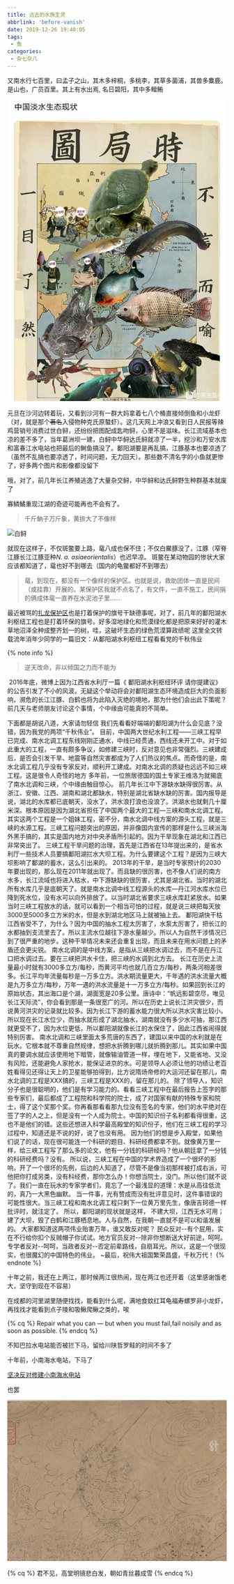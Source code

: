 ```yaml
---
title: 远去的水族生灵
abbrlink: 'before-vanish'
date: 2019-12-26 19:40:05
tags:
 - 鱼
categories:
 - 杂七杂八
---
```

又南水行七百里，曰孟子之山，其木多梓桐，多桃李，其草多菌浦，其兽多麋鹿。是山也，广员百里。其上有水出焉, 名日碧阳，其中多鳣鲔
<!-- more -->

![](before-vanish/water.jpg)

元旦在沙河边转着玩，又看到沙河有一群大妈拿着七八个桶直接倾倒鱼和小龙虾（对，就是那个~~著名~~入侵物种克氏原螯虾）。这几天网上冲浪又看到日人民报等辣鸡营销号消费过世白鲟，还纷纷把图配成匙吻鲟，心里不是滋味。长江流域基本也凉的差不多了，当年葛洲坝一建，白鲟中华鲟达氏鲟就凉了一半，挖沙和万安水库和富春江水电站也把最后的鲥鱼搞没了。鄱阳湖要是再乱搞，江豚基本也要凉透了（虽然不乱搞也要凉透了，时间问题，无力回天）。那些数不清名字的小鱼就更惨了，好多两个图片和影像都没留下

哦，对了，前几年长江养殖逃逸了大量杂交鲟，中华鲟和达氏鲟野生种群基本就废了

寡鳞鱊重现江湖的奇迹可能再也不会有了。

>千斤魶子万斤象，黄排大了不像样

![白鲟](baixun.jpg)

就现在这样子，不仅斑鳖要上路，鼋八成也保不住；不仅白鱀豚没了，江豚（窄脊江豚长江江豚亚种*N. a. asiaeorientalis*）也迟早凉。
斑鳖在某动物园的惨状大家应该都知道了，鼋也好不到哪去（国内的龟鳖都好不到哪去）
>鼋，到现在，都没有一个像样的保护区。也就是说，救助团体一直是民间（或挂靠）开展的。某保护区我就不点名了，有文件，一直不施工，民间捐的俩成体鼋一直养在水泥池子里……

最近被骂的[扎龙保护区](https://weibo.com/5021036786/InB1RfkBE)也是打着保护的旗号干缺德事呢，对了，前几年的鄱阳湖水利枢纽工程也是打着环保的旗号。好多湿地绿化和荒漠绿化都是把原来好好的灌木草地沼泽全种成整齐划一的树，哇，这破坏生态的绿色荒漠算政绩呢
这里全文转载流年消年少同学的一篇旧文：从鄱阳湖水利枢纽工程看看党的千秋伟业

{% note info %}
>逆天改命，非以倾国之力而不能为

​​​    2016年底，微博上因为江西省水利厅一篇《 鄱阳湖水利枢纽环评  请你提建议》的公告引发了不小的风波。无疑这个举动将会对鄱阳湖生态环境造成巨大的负面影响，濒危的长江江豚、白鹤也将为此陷入灭绝的境地，那为什他们会出此下策呢？前几天与老师朋友讨论这个事情，个中缘由可能真的不简单。

下面都是胡说八道，大家请勿轻信
我们先看看好端端的鄱阳湖​为什么会见底？没错，因为我党的两项“千秋伟业”。 目前，中国两大世纪水利工程——三峡工程早已完成、南水北调工程东线刚刚正通水，中线已经贯通，西线还未开工中。对于如此重大的工程，一直有颇多争议，如修建三峡时，反对意见也非常强烈。三峡建成后，是否会引发干旱、地震等自然灾害都成为了人们热议的焦点。而奇怪的是，南水北调工程几乎没有专家反对，顺利开工建成。对南水北调的质疑也远远不如三峡工程。这是很令人奇怪的地方 多年前，一位旅居德国的国土专家王维洛为就揭底了南水北调和三峡，个中缘由触目惊心。
前几年长江中下游缺水缺得很厉害。从浙江、安徽、江西、湖南和湖北都缺水，特别是湖北省缺水缺的厉害。国内报导是说，湖北的水库都已底朝天，没水了，洪水浪打浪也没浪了。洪湖水也就剩几十厘米深。根本原因是因为湖北省担任了中国两个最大的工程—三峡和南水北调工程。其实这两个工程是一个姐妹工程，密不分，南水北调中线方案的源头工程，就是三峡的水源工程。三峡工程问题突出的原因，并非像国内宣传的那样是什么三峡派海外黑手搞的，其实是国内地方对中央矛盾所引起的。因为干旱现象在湖北和江西已非常突出了。
三峡工程干旱问题的治理，首先是江西省在13年提出来的，是省水利厅一些技术人员要搞鄱阳湖拦水大坝工程。为什么要建这个工程？是因为三峡大坝影响了鄱湖的蓄水，这么引出来的。
2013年的干旱，是当时专家预计的2030年要出现的，那么现在2011年就出现了。而且缺的很厉害，也不像人们说的南方水多，长江流域也将进入枯水，中下游缺缺的很厉害，尤其是湖北省。当时的湖北所有水库几乎是底朝天了。就是南水北调中线工程源头的水库—丹江河水库水位已降到死水位，没有水可以向外排放了。以当时湖北省要求三峡水库赶紧放水。如果当时三峡工程放水的话，就可以看到一个相当可怕的过程，就是说三峡把每天放3000至5000多立方米的水，但是水到湖北地区马上就被抽上去。
鄱阳湖快干枯江西省受不了，为什么？因为中国的抽水工程太厉害了，水泵太厉害了，把长江的水都抽到支流里去了。所以主流水位越往下游水量越少。所以人为自然干涉情况已到了很严重的地步。这种干旱情况未来还会重复出现，而且未来在用水问题上的矛盾还会更尖锐。
南水北调的是中线方案，是指从三峡把水调过去，而不是在丹江口把水调过去。要在三峡把洪水卡住，把三峡的水调到北方去。
长江在历史上流量最小时就有3000多立方/每秒，而黄河平均也就几百立方/每秒，两条河相差很多。长江平均年流量每秒是一万多立方。洪水期流量更大，千年遇的洪水流量大概是九万多立方/每秒，万年一遇的洪水流量是十一万多立方/每秒。如果回到长江的原始状态，其出海口是个湖，湖面宽是20多公里。唐诗中：“帆远影碧空尽，唯见长江天际流”，你会看到那是一条很宽广的河。所以在历史上说长江洪灾很少，而说黄河洪灾的记录就比较多。因为长江下游的蓄水能力很大所以洪水灾害比较小。所以现在长江水位少，而抽水就形成了湖北抽水，湖南就没有多少水可抽，那江西就更受不了，因为水位更低，所以鄱阳湖就像长江的水保住了，因此江西省闹得就特别厉害。
南水北调和三峡里面太多荒唐的东西了，建国以来中国的水利就是在玩水。它根本就不尊重自然规律，想把水折腾到哪儿就折腾到那儿。其实如果中国真的要调水就应该使用地下暗管，就像输油管道一样，埋在地下，又能省地、又没有风险，还能避免人家抢水，能保证进京的水。可是领导人必须让他的功绩让老百姓看得见还得让天上的卫星能够拍得到，比方说隋炀帝修的大运河还留在那儿，南水北调的工程是XXX搞的，三峡工程是XXX的，留在那儿的。
除了领导人，知识分子也是很聪明的，他们是有学习能力的。看看三峡工程中在最后报告上签字的那些专家们，最后都成了工程院和科学院的院士，成了对国家有献的特殊专家和院士，得了这个奖那个奖。你再看那看看那九位没有签名的专家，他们的水平绝对在签了字的人之上，但是没有一个人成为院士。中国的知识份子名利都看得很重，这也不是他们的错。这些还想进入科学最高殿堂的知识份子，他们在三峡工程的学习过程中，知道还是不说的好，说了也没有用。 因为他们的想是步入殿堂，如果他们说了的话，现在很可能连一个科研的题目、科研经费都拿不到。就像黄万里一样，给三峡工程写了那么多的论文，他有一分钱的科研经吗？他从朝廷拿了一分钱的科研经费吗？没有。
所以说，三峡工程在中国的学术界造成了一个很坏的影响，开了一个很坏的先例，后边的人知道了，尽管不是像当初那样被打成右派，可他把你打成另类，没有科经费，那你怎么办！你想当院士，没门。所以他们就不说了。我们一直在玩水的专家学者们，竟忘了一个最浅显的道理：水是从高往低流的，真乃一大黑色幽默。 当一件事，光有赞成而没有批评意见时，这件事错误的可能性很大。当三峡工程和南水北调工程只剩下一位黄万里先生，像唐吉珂德一样批评时，就注定了。
所以，鄱阳湖的现状就是这样， 不建大坝，江西无水可用；建了大坝，毁了白鹤和江豚栖息地。人与自然，在我朝一直就不是可以和谐发展的。
大家都知道这两项伟业贻害万年，谁又敢反对呢？ 民众反对--有个屁用，实在不行给你扣个反贼帽子你试试。地方官员反对--除非你想断送大好前途，呵呵。专学者反对--呵呵，当政者反对--否定前辈路线，自扇耳光。所以，这是一个很现实，也很魔幻的中国特色的伟业。
~最后，祝伟大祖国繁荣昌盛，千秋万代！
{% endnote %}

十年之前，我还在上两江，那时候两江很热闹，现在两江也还开着（这里感谢饿老大，坚守到现在不容易）

在成都的河里湖里随便找找，能看到什么呢，满地食蚊红耳龟福寿螺罗非小龙虾，再找找才能看到点子陵和吸鳅爬鳅之类的，唉

{% cq %}
Repair what you can — but when you must fail,fail noisily and as soon as possible.
{% endcq %}

不知巴拉水电站能否被拦下马，留给川陕哲罗鲑的时间不多了

十年前，小南海水电站，下马了

[坚决反对修建小南海水电站](http://cqh2o.com/forum.php?mod=viewthread&tid=33511)

也罢

![道子搜山，白鲟遗像](before-vanish/old.jpg)

{% cq %}
君不见，高堂明镜悲白发，朝如青丝暮成雪
{% endcq %}
